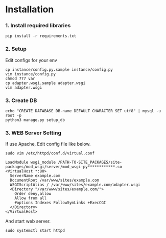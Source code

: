 Installation
============

### 1. Install required libraries ###

```
pip install -r requirements.txt
```

### 2. Setup ###
Edit configs for your env

```
cp instance/config.py.sample instance/config.py
vim instance/config.py
chmod 777 var
cp adapter.wsgi.sample adapter.wsgi
vim adapter.wsgi
```

### 3. Create DB ###

```
echo "CREATE DATABASE DB-name DEFAULT CHARACTER SET utf8" | mysql -u root -p
python3 manage.py setup_db
```

### 3. WEB Server Setting ###

If use Apache, Edit config file like below.

```
sudo vim /etc/httpd/conf.d/virtual.conf

LoadModule wsgi_module /PATH-TO-SITE_PACKAGES/site-packages/mod_wsgi/server/mod_wsgi-py************.so
<VirtualHost *:80>
  ServerName example.com
  DocumentRoot /var/www/sites/example.com
  WSGIScriptAlias / /var/www/sites/example.com/adapter.wsgi
  <Directory "/var/www/sites/example.com/">
    Order deny,allow
    Allow from all
    #options Indexes FollowSymLinks +ExecCGI
  </Directory>
</VirtualHost>
```

And start web server.

```
sudo systemctl start httpd
```


